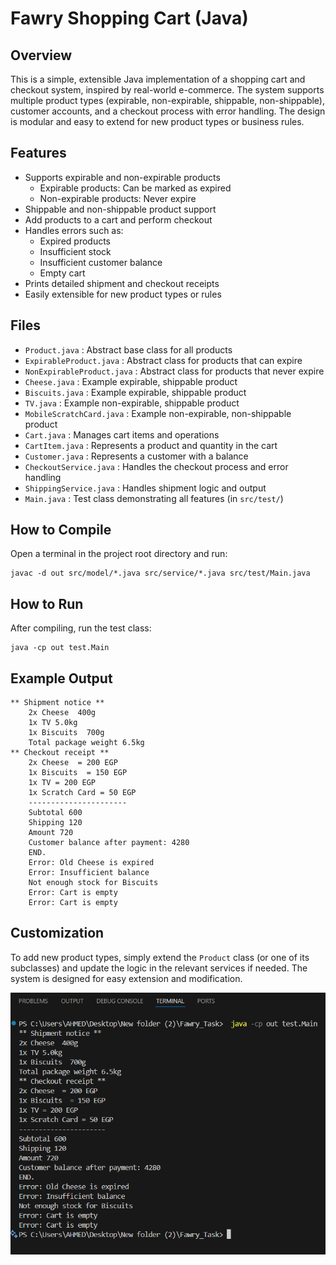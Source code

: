 Fawry Shopping Cart (Java)
========================

Overview
--------
This is a simple, extensible Java implementation of a shopping cart and checkout system, inspired by real-world e-commerce. The system supports multiple product types (expirable, non-expirable, shippable, non-shippable), customer accounts, and a checkout process with error handling. The design is modular and easy to extend for new product types or business rules.

Features
--------
- Supports expirable and non-expirable products
  - Expirable products: Can be marked as expired
  - Non-expirable products: Never expire
- Shippable and non-shippable product support
- Add products to a cart and perform checkout
- Handles errors such as:
  - Expired products
  - Insufficient stock
  - Insufficient customer balance
  - Empty cart
- Prints detailed shipment and checkout receipts
- Easily extensible for new product types or rules

Files
-----
- `Product.java`             : Abstract base class for all products
- `ExpirableProduct.java`    : Abstract class for products that can expire
- `NonExpirableProduct.java` : Abstract class for products that never expire
- `Cheese.java`              : Example expirable, shippable product
- `Biscuits.java`            : Example expirable, shippable product
- `TV.java`                  : Example non-expirable, shippable product
- `MobileScratchCard.java`   : Example non-expirable, non-shippable product
- `Cart.java`                : Manages cart items and operations
- `CartItem.java`            : Represents a product and quantity in the cart
- `Customer.java`            : Represents a customer with a balance
- `CheckoutService.java`     : Handles the checkout process and error handling
- `ShippingService.java`     : Handles shipment logic and output
- `Main.java`                : Test class demonstrating all features (in `src/test/`)

How to Compile
--------------
Open a terminal in the project root directory and run:

    javac -d out src/model/*.java src/service/*.java src/test/Main.java

How to Run
----------
After compiling, run the test class:

    java -cp out test.Main

Example Output
--------------
    ** Shipment notice **
        2x Cheese  400g
        1x TV 5.0kg
        1x Biscuits  700g
        Total package weight 6.5kg
    ** Checkout receipt **
        2x Cheese  = 200 EGP
        1x Biscuits  = 150 EGP
        1x TV = 200 EGP
        1x Scratch Card = 50 EGP
        ----------------------
        Subtotal 600
        Shipping 120
        Amount 720
        Customer balance after payment: 4280
        END.
        Error: Old Cheese is expired
        Error: Insufficient balance
        Not enough stock for Biscuits
        Error: Cart is empty
        Error: Cart is empty

Customization
-------------
To add new product types, simply extend the `Product` class (or one of its subclasses) and update the logic in the relevant services if needed. The system is designed for easy extension and modification.

![alt text](image.png)